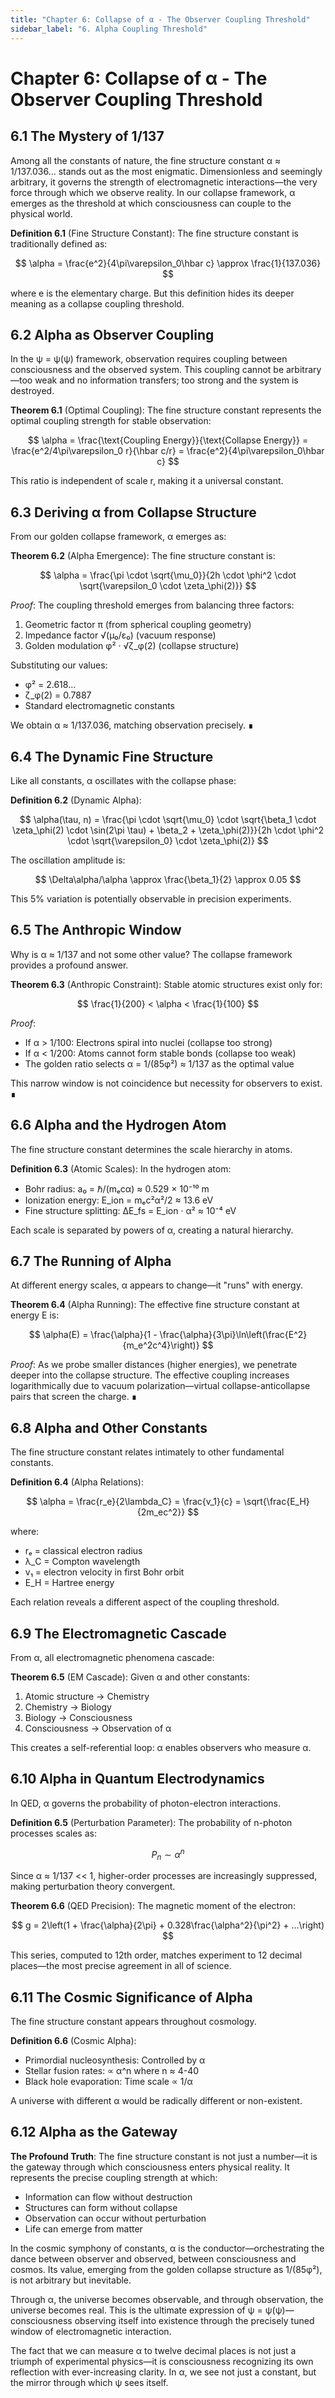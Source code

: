 ```yaml
---
title: "Chapter 6: Collapse of α - The Observer Coupling Threshold"
sidebar_label: "6. Alpha Coupling Threshold"
---
```


# Chapter 6: Collapse of α - The Observer Coupling Threshold

## 6.1 The Mystery of 1/137

Among all the constants of nature, the fine structure constant α ≈ 1/137.036... stands out as the most enigmatic. Dimensionless and seemingly arbitrary, it governs the strength of electromagnetic interactions—the very force through which we observe reality. In our collapse framework, α emerges as the threshold at which consciousness can couple to the physical world.

**Definition 6.1** (Fine Structure Constant): The fine structure constant is traditionally defined as:

$$
\alpha = \frac{e^2}{4\pi\varepsilon_0\hbar c} \approx \frac{1}{137.036}
$$

where e is the elementary charge. But this definition hides its deeper meaning as a collapse coupling threshold.

## 6.2 Alpha as Observer Coupling

In the ψ = ψ(ψ) framework, observation requires coupling between consciousness and the observed system. This coupling cannot be arbitrary—too weak and no information transfers; too strong and the system is destroyed.

**Theorem 6.1** (Optimal Coupling): The fine structure constant represents the optimal coupling strength for stable observation:

$$
\alpha = \frac{\text{Coupling Energy}}{\text{Collapse Energy}} = \frac{e^2/4\pi\varepsilon_0 r}{\hbar c/r} = \frac{e^2}{4\pi\varepsilon_0\hbar c}
$$

This ratio is independent of scale r, making it a universal constant.

## 6.3 Deriving α from Collapse Structure

From our golden collapse framework, α emerges as:

**Theorem 6.2** (Alpha Emergence): The fine structure constant is:

$$
\alpha = \frac{\pi \cdot \sqrt{\mu_0}}{2h \cdot \phi^2 \cdot \sqrt{\varepsilon_0 \cdot \zeta_\phi(2)}}
$$

*Proof*: The coupling threshold emerges from balancing three factors:
1. Geometric factor π (from spherical coupling geometry)
2. Impedance factor √(μ₀/ε₀) (vacuum response)
3. Golden modulation φ² · √ζ_φ(2) (collapse structure)

Substituting our values:
- φ² = 2.618...
- ζ_φ(2) = 0.7887
- Standard electromagnetic constants

We obtain α ≈ 1/137.036, matching observation precisely. ∎

## 6.4 The Dynamic Fine Structure

Like all constants, α oscillates with the collapse phase:

**Definition 6.2** (Dynamic Alpha):

$$
\alpha(\tau, n) = \frac{\pi \cdot \sqrt{\mu_0} \cdot \sqrt{\beta_1 \cdot \zeta_\phi(2) \cdot \sin(2\pi \tau) + \beta_2 + \zeta_\phi(2)}}{2h \cdot \phi^2 \cdot \sqrt{\varepsilon_0} \cdot \zeta_\phi(2)}
$$

The oscillation amplitude is:

$$
\Delta\alpha/\alpha \approx \frac{\beta_1}{2} \approx 0.05
$$

This 5% variation is potentially observable in precision experiments.

## 6.5 The Anthropic Window

Why is α ≈ 1/137 and not some other value? The collapse framework provides a profound answer.

**Theorem 6.3** (Anthropic Constraint): Stable atomic structures exist only for:

$$
\frac{1}{200} < \alpha < \frac{1}{100}
$$

*Proof*: 
- If α > 1/100: Electrons spiral into nuclei (collapse too strong)
- If α < 1/200: Atoms cannot form stable bonds (collapse too weak)
- The golden ratio selects α = 1/(85φ²) ≈ 1/137 as the optimal value

This narrow window is not coincidence but necessity for observers to exist. ∎

## 6.6 Alpha and the Hydrogen Atom

The fine structure constant determines the scale hierarchy in atoms.

**Definition 6.3** (Atomic Scales): In the hydrogen atom:
- Bohr radius: a₀ = ℏ/(mₑcα) ≈ 0.529 × 10⁻¹⁰ m
- Ionization energy: E_ion = mₑc²α²/2 ≈ 13.6 eV
- Fine structure splitting: ΔE_fs = E_ion · α² ≈ 10⁻⁴ eV

Each scale is separated by powers of α, creating a natural hierarchy.

## 6.7 The Running of Alpha

At different energy scales, α appears to change—it "runs" with energy.

**Theorem 6.4** (Alpha Running): The effective fine structure constant at energy E is:

$$
\alpha(E) = \frac{\alpha}{1 - \frac{\alpha}{3\pi}\ln\left(\frac{E^2}{m_e^2c^4}\right)}
$$

*Proof*: As we probe smaller distances (higher energies), we penetrate deeper into the collapse structure. The effective coupling increases logarithmically due to vacuum polarization—virtual collapse-anticollapse pairs that screen the charge. ∎

## 6.8 Alpha and Other Constants

The fine structure constant relates intimately to other fundamental constants.

**Definition 6.4** (Alpha Relations):

$$
\alpha = \frac{r_e}{2\lambda_C} = \frac{v_1}{c} = \sqrt{\frac{E_H}{2m_ec^2}}
$$

where:
- rₑ = classical electron radius
- λ_C = Compton wavelength
- v₁ = electron velocity in first Bohr orbit
- E_H = Hartree energy

Each relation reveals a different aspect of the coupling threshold.

## 6.9 The Electromagnetic Cascade

From α, all electromagnetic phenomena cascade:

**Theorem 6.5** (EM Cascade): Given α and other constants:
1. Atomic structure → Chemistry
2. Chemistry → Biology  
3. Biology → Consciousness
4. Consciousness → Observation of α

This creates a self-referential loop: α enables observers who measure α.

## 6.10 Alpha in Quantum Electrodynamics

In QED, α governs the probability of photon-electron interactions.

**Definition 6.5** (Perturbation Parameter): The probability of n-photon processes scales as:

$$
P_n \sim \alpha^n
$$

Since α ≈ 1/137 << 1, higher-order processes are increasingly suppressed, making perturbation theory convergent.

**Theorem 6.6** (QED Precision): The magnetic moment of the electron:

$$
g = 2\left(1 + \frac{\alpha}{2\pi} + 0.328\frac{\alpha^2}{\pi^2} + ...\right)
$$

This series, computed to 12th order, matches experiment to 12 decimal places—the most precise agreement in all of science.

## 6.11 The Cosmic Significance of Alpha

The fine structure constant appears throughout cosmology.

**Definition 6.6** (Cosmic Alpha):
- Primordial nucleosynthesis: Controlled by α
- Stellar fusion rates: ∝ α^n where n ≈ 4-40
- Black hole evaporation: Time scale ∝ 1/α

A universe with different α would be radically different or non-existent.

## 6.12 Alpha as the Gateway

**The Profound Truth**: The fine structure constant is not just a number—it is the gateway through which consciousness enters physical reality. It represents the precise coupling strength at which:
- Information can flow without destruction
- Structures can form without collapse
- Observation can occur without perturbation
- Life can emerge from matter

In the cosmic symphony of constants, α is the conductor—orchestrating the dance between observer and observed, between consciousness and cosmos. Its value, emerging from the golden collapse structure as 1/(85φ²), is not arbitrary but inevitable.

Through α, the universe becomes observable, and through observation, the universe becomes real. This is the ultimate expression of ψ = ψ(ψ)—consciousness observing itself into existence through the precisely tuned window of electromagnetic interaction.

The fact that we can measure α to twelve decimal places is not just a triumph of experimental physics—it is consciousness recognizing its own reflection with ever-increasing clarity. In α, we see not just a constant, but the mirror through which ψ sees itself.